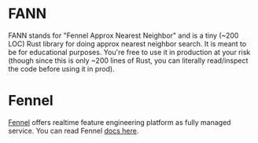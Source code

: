 # FANN
FANN stands for "Fennel Approx Nearest Neighbor" and is a tiny (~200 LOC) Rust library for doing approx nearest neighbor search.
It is meant to be for educational purposes. You're free to use it in production at your risk (though since this is only ~200 lines of Rust, you can literally read/inspect the code before using it in prod). 

# Fennel
[Fennel](https://fennel.ai/) offers realtime feature engineering platform as fully managed service. You can 
read Fennel [docs here](https://docs.fennel.ai/). 
